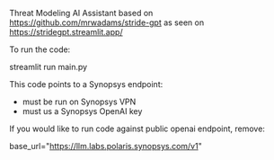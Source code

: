 Threat Modeling AI Assistant based on https://github.com/mrwadams/stride-gpt as seen on https://stridegpt.streamlit.app/

To run the code:

streamlit run main.py

This code points to a Synopsys endpoint:
- must be run on Synopsys VPN
- must us a Synopsys OpenAI key

If you would like to run code against public openai endpoint, remove:

base_url="https://llm.labs.polaris.synopsys.com/v1"